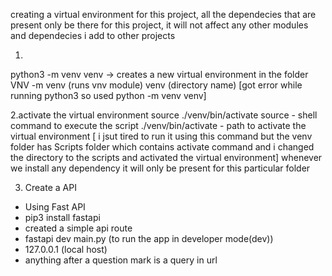 creating a virtual environment for this project, all the dependecies that are present only be there for this project, it will not affect any other modules and dependecies i add to other projects

1.
python3 -m venv venv -> creates a new virtual environment in the folder VNV
-m venv  (runs vnv module)
venv (directory name)
[got error while running python3 so used python -m venv venv]

2.activate the virtual environment
source ./venv/bin/activate 
source - shell command to execute the script
./venv/bin/activate - path to activate the virtual environment
[ i jsut tired to run it using this command but the venv folder has Scripts folder which contains activate command and i changed the directory to the scripts and activated the virtual environment]
whenever we install any dependency it will only be present for this particular folder 

3. Create a API
- Using Fast API
- pip3 install fastapi
- created a simple api route
- fastapi dev main.py (to run the app in developer mode(dev))
- 127.0.0.1 (local host)
- anything after a question mark is a query in url
